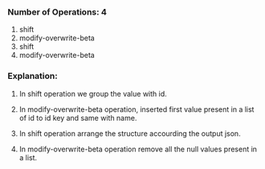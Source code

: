 ### Number of Operations: 4

1. shift
2. modify-overwrite-beta
3. shift
4. modify-overwrite-beta

### Explanation:

1. In shift operation we group the value with id.

2. In modify-overwrite-beta operation, inserted first value present in a list of id to id key and same with name.

3. In shift operation arrange the structure accourding the output json.

4. In modify-overwrite-beta operation remove all the null values present in a list.